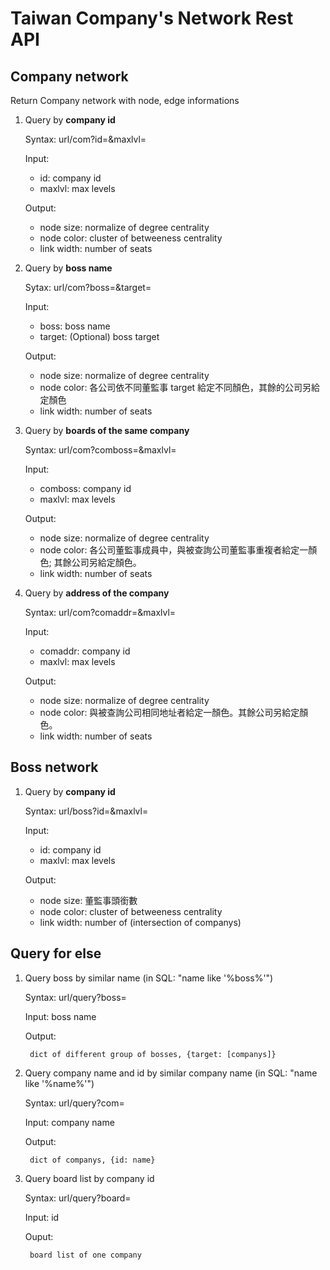 # Taiwan Company's Network Rest API

## Company network

Return Company network with node, edge informations

1. Query by **company id**

    Syntax: url/com?id=&maxlvl=

    Input:

    * id: company id
    * maxlvl: max levels

    Output:

    * node size: normalize of degree centrality
    * node color: cluster of betweeness centrality
    * link width: number of seats


2. Query by **boss name**

    Sytax: url/com?boss=&target=

    Input:

    * boss: boss name
    * target: (Optional) boss target

    Output:

    * node size: normalize of degree centrality
    * node color: 各公司依不同董監事 target 給定不同顏色，其餘的公司另給定顏色
    * link width: number of seats


3. Query by **boards of the same company**

    Syntax: url/com?comboss=&maxlvl=

    Input:

    * comboss: company id
    * maxlvl: max levels

    Output:

    * node size: normalize of degree centrality
    * node color: 各公司董監事成員中，與被查詢公司董監事重複者給定一顏色; 其餘公司另給定顏色。
    * link width: number of seats


4. Query by **address of the company**

    Syntax: url/com?comaddr=&maxlvl=

    Input:

    * comaddr: company id
    * maxlvl: max levels

    Output:

    * node size: normalize of degree centrality
    * node color: 與被查詢公司相同地址者給定一顏色。其餘公司另給定顏色。
    * link width: number of seats


## Boss network

1. Query by **company id**

    Syntax: url/boss?id=&maxlvl=

    Input:

    * id: company id
    * maxlvl: max levels

    Output:

    * node size: 董監事頭銜數
    * node color: cluster of betweeness centrality
    * link width: number of (intersection of companys)


## Query for else

1. Query boss by similar name (in SQL: "name like '%boss%'")

    Syntax: url/query?boss=<boss name>

    Input: boss name

    Output:

        dict of different group of bosses, {target: [companys]}


2. Query company name and id by similar company name (in SQL: "name like '%name%'")

    Syntax: url/query?com=<company name>

    Input: company name

    Output:

        dict of companys, {id: name}


3. Query board list by company id

    Syntax: url/query?board=<id>

    Input: id

    Ouput:

        board list of one company
